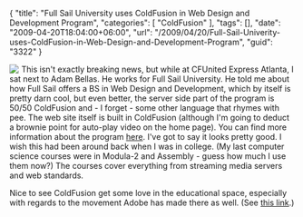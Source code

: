 {
	"title": "Full Sail University uses ColdFusion in Web Design and Development Program",
	"categories": [
		"ColdFusion"
	],
	"tags": [],
	"date": "2009-04-20T18:04:00+06:00",
	"url": "/2009/04/20/Full-Sail-Univerity-uses-ColdFusion-in-Web-Design-and-Development-Program",
	"guid": "3322"
}

<img src="https://static.raymondcamden.com/images/cfjedi//Picture 324.png" align="left" style="margin-right:5px"> This isn't exactly breaking news, but while at CFUnited Express Atlanta, I sat next to Adam Bellas. He works for Full Sail University. He told me about how Full Sail offers a BS in Web Design and Development, which by itself is pretty darn cool, but even better, the server side part of the program is 50/50 ColdFusion and - I forget - some other language that rhymes with pee. The web site itself is built in ColdFusion (although I'm going to deduct a brownie point for auto-play video on the home page). You can find more information about the program <a href="http://www.fullsail.edu/flash/index.cfm?degree=web-design-and-development">here</a>. I've got to say it looks pretty good. I wish this had been around back when I was in college. (My last computer science courses were in Modula-2 and Assembly - guess how much I use them now?) The courses cover everything from streaming media servers and web standards. 

Nice to see ColdFusion get some love in the educational space, especially with regards to the movement Adobe has made there as well. (See <a href="http://www.raymondcamden.com/index.cfm/2009/3/18/Want-to-learn-ColdFusion">this link</a>.)
<br clear="left">